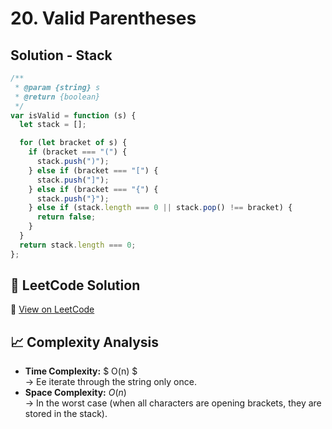 # 20. Valid Parentheses

## Solution - Stack

```javascript
/**
 * @param {string} s
 * @return {boolean}
 */
var isValid = function (s) {
  let stack = [];

  for (let bracket of s) {
    if (bracket === "(") {
      stack.push(")");
    } else if (bracket === "[") {
      stack.push("]");
    } else if (bracket === "{") {
      stack.push("}");
    } else if (stack.length === 0 || stack.pop() !== bracket) {
      return false;
    }
  }
  return stack.length === 0;
};
```

## 📝 LeetCode Solution

🔗 [View on LeetCode](https://leetcode.com/problems/valid-parentheses/solutions/6410376/easy-solution-best-performance-by-infoad-cls5/)

## 📈 Complexity Analysis

- **Time Complexity:** $ O(n) $ <br>
  → Ee iterate through the string only once.
  <br>
- **Space Complexity:** $O(n)$ <br>
  → In the worst case (when all characters are opening brackets, they are stored in the stack).
